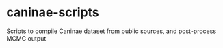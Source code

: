 # caninae-scripts
Scripts to compile Caninae dataset from public sources, and post-process MCMC output
